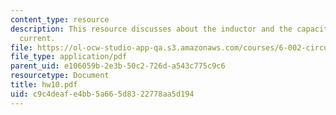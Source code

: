 ```yaml
---
content_type: resource
description: This resource discusses about the inductor and the capacitor and sinusoidal
  current.
file: https://ol-ocw-studio-app-qa.s3.amazonaws.com/courses/6-002-circuits-and-electronics-spring-2007/c9c4deafe4bb5a665d8322778aa5d194_hw10.pdf
file_type: application/pdf
parent_uid: e106059b-2e3b-50c2-726d-a543c775c9c6
resourcetype: Document
title: hw10.pdf
uid: c9c4deaf-e4bb-5a66-5d83-22778aa5d194
---
```

